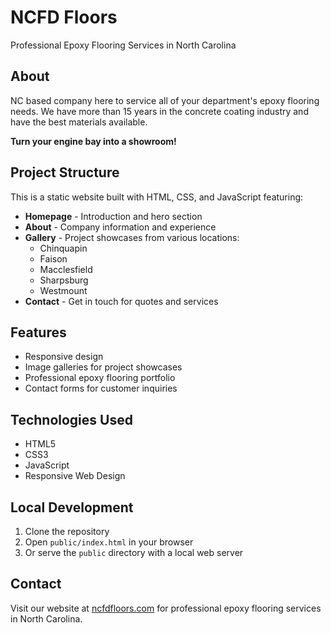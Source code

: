 # NCFD Floors

Professional Epoxy Flooring Services in North Carolina

## About

NC based company here to service all of your department's epoxy flooring needs. We have more than 15 years in the concrete coating industry and have the best materials available.

**Turn your engine bay into a showroom!**

## Project Structure

This is a static website built with HTML, CSS, and JavaScript featuring:

- **Homepage** - Introduction and hero section
- **About** - Company information and experience
- **Gallery** - Project showcases from various locations:
  - Chinquapin
  - Faison  
  - Macclesfield
  - Sharpsburg
  - Westmount
- **Contact** - Get in touch for quotes and services

## Features

- Responsive design
- Image galleries for project showcases
- Professional epoxy flooring portfolio
- Contact forms for customer inquiries

## Technologies Used

- HTML5
- CSS3
- JavaScript
- Responsive Web Design

## Local Development

1. Clone the repository
2. Open `public/index.html` in your browser
3. Or serve the `public` directory with a local web server

## Contact

Visit our website at [ncfdfloors.com](https://ncfdfloors.com) for professional epoxy flooring services in North Carolina.
